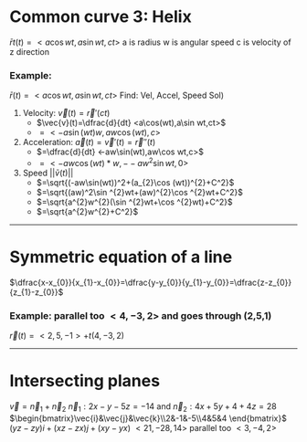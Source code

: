 # Common curve 3: Helix
$\bar{r}t(t)= <a\cos wt, a\sin wt, ct>$
a is radius
w is angular speed
c is velocity of z direction
### Example:
$\bar{r}(t)= <a\cos wt,a\sin wt,ct>$
Find: Vel, Accel, Speed
Sol)
1. Velocity: $\vec{v}(t)=\vec{r}'(ct)$
	- $\vec{v}(t)=\dfrac{d}{dt} <a\cos(wt),a\sin wt,ct>$
	- $= <-a\sin(wt)w,aw\cos(wt),c>$
2. Acceleration: $\vec{a}(t)=\vec{v}'(t)=\vec{r}''(t)$
	- $=\dfrac{d}{dt} <-aw\sin(wt),aw\cos wt,c>$
	- $= <-aw\cos(wt)*w,--aw^2 \sin wt,0>$
3. Speed $||\bar{v}(t)||$
	- $=\sqrt{(-aw\sin(wt))^2+(a_{2}\cos (wt))^{2}+C^2}$
	- $=\sqrt{(aw)^2\sin ^{2}wt+(aw)^{2}\cos ^{2}wt+C^2}$
	- $=\sqrt{a^{2}w^{2}(\sin ^{2}wt+\cos ^{2}wt)+C^2}$
	- $=\sqrt{a^{2}w^{2}+C^2}$
___
# Symmetric equation of a line
$\dfrac{x-x_{0}}{x_{1}-x_{0}}=\dfrac{y-y_{0}}{y_{1}-y_{0}}=\dfrac{z-z_{0}}{z_{1}-z_{0}}$
### Example: parallel too $<4,-3,2>$ and goes through (2,5,1)
$\vec{r}(t)= <2,5,-1> + t(4,-3,2)$
___
# Intersecting planes
$\vec{v}=\vec{n}_{1}+\vec{n}_{2}$
$\vec{n}_{1}:2x-y-5z=-14$ and $\vec{n}_{2}:4x+5y+4+4z=28$
$\begin{bmatrix}\vec{i}&\vec{j}&\vec{k}\\2&-1&-5\\4&5&4 \end{bmatrix}$
$(yz-zy)i+(xz-zx)j+(xy-yx)$
$<21,-28,14>$ parallel too $<3,-4,2>$
